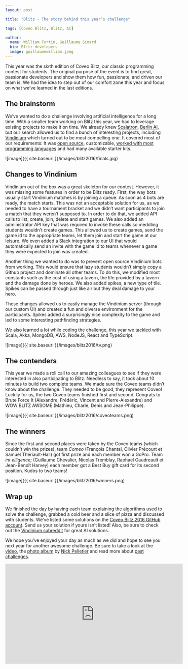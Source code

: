 ```yaml
---
layout: post

title: "Blitz - The story behind this year’s challenge"

tags: [Coveo Blitz, Blitz, AI]

author:
  name: William Fortin, Guillaume Simard
  bio: Blitz developers
  image: guillaumewilliam.jpeg
---
```


This year was the sixth edition of Coveo Blitz, our classic programming contest for students. The original purpose of the event is to find great, passionate developers and show them how fun, passionate, and driven our team is. We had the idea to step out of our comfort zone this year and focus on what we’ve learned in the last editions. 

<!-- more -->

## The brainstorm

We’ve wanted to do a challenge involving artificial intelligence for a long time. With a smaller team working on Blitz this year, we had to leverage existing projects to make it on time. We already knew [Scalatron](https://scalatron.github.io/), [Berlin AI](http://www.berlin-ai.com/), but our search allowed us to find a bunch of interesting projects, including [Vindinium](http://vindinium.org/) which turned out to be most compelling one. It covered most of our requirements: It was [open source](https://github.com/ornicar/vindinium), customizable, [worked with most programming languages](http://vindinium.org/starters) and had many available starter kits.

![image]({{ site.baseurl }}/images/blitz2016/finals.jpg)

## Changes to Vindinium

Vindinium out of the box was a great skeleton for our contest. However, it was missing some features in order to be Blitz ready. First, the way bots usually start Vindinium matches is by joining a queue. As soon as 4 bots are ready, the match starts. This was not an acceptable solution for us, as we needed to have a tournament bracket and we didn’t want participants to join a match that they weren’t supposed to. In order to do that, we added API calls to list, create, join, delete and start games. We also added an administrator API key that was required to invoke these calls so meddling students wouldn’t create games. This allowed us to create games, send the game id to the appropriate teams, let them join and start the game at our leisure. We even added a Slack integration to our UI that would automatically send an invite with the game id to teams whenever a game they were expected to join was created.

Another thing we wanted to do was to prevent open source Vindinium bots from working. This would ensure that lazy students wouldn’t simply copy a Github project and dominate all other teams. To do this, we modified most constants such as the cost of using a tavern, the life provided by a tavern and the damage done by heroes. We also added spikes, a new type of tile. Spikes can be passed through just like air but they deal damage to your hero.

These changes allowed us to easily manage the Vindinium server (through our custom UI) and created a fun and diverse environment for the participants. Spikes added a surprisingly nice complexity to the game and led to some interesting pathfinding strategies.

We also learned a lot while coding the challenge, this year we tackled with Scala, Akka, MongoDB, AWS, NodeJS, React and TypeScript.

![image]({{ site.baseurl }}/images/blitz2016/tv.png)

## The contenders

This year we made a roll call to our amazing colleagues to see if they were interested in also participating to Blitz. Needless to say, it took about 10 minutes to build two complete teams. We made sure the Coveo teams didn’t know about the challenge. They needed to be good, they represent Coveo! Luckily for us, the two Coveo teams finished first and second. Congrats to Brute Force It (Alexandre, Frédéric, Vincent and Pierre-Alexandre) and WOW BLITZ AWSOME (Mathieu, Charle, Denis and Jean-Philippe).

![image]({{ site.baseurl }}/images/blitz2016/coveoteams.png)

## The winners

Since the first and second places were taken by the Coveo teams (which couldn't win the prizes), team *Comeo* (François Chantal, Olivier Précourt et Samuel Thériault-Hall) got first prize and each member won a GoPro. Team *int elligence;* (Guillaume Chevalier, Nicolas Tremblay, Raphaël Gaudreault et Jean-Benoît Harvey) each member got a Best Buy gift card for its second position. Kudos to two teams!

![image]({{ site.baseurl }}/images/blitz2016/winners.png)

## Wrap up

We finished the day by having each team explaining the algorithms used to solve the challenge, grabbed a cold beer and a slice of pizza and discussed with students. We’ve listed some solutions on the [Coveo Blitz 2016 GitHub account](https://github.com/coveoblitz2016). Send us your solution if yours isn’t listed! Also, be sure to check out the [Vindinium subreddit](https://www.reddit.com/r/vindinium) for great AI solutions.

We hope you’ve enjoyed your day as much as we did and hope to see you next year for another awesome challenge. Be sure to take a look at the [video](https://youtu.be/OfA94Ds6BWU), the [photo album](https://goo.gl/photos/qMLEorRdrejnjpx79) by [Nick Pelletier](https://twitter.com/habanhero) and read more about [past challenges](https://search.coveo.com/#q=blitz&sort=relevancy&f:sourceFacet=[Web%20-%20TechBlog]&f:languageFacet=[English]&f:platformFacet:not=[Coveo%20Platform%206.5]).

<iframe width="560" height="315" src="https://www.youtube.com/embed/OfA94Ds6BWU" frameborder="0" allowfullscreen></iframe>
